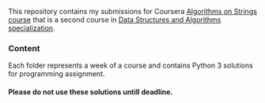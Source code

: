 This repository contains my submissions for Coursera [Algorithms on Strings course](https://www.coursera.org/learn/algorithms-on-strings) that is a second course in [Data Structures and Algorithms specialization](https://www.coursera.org/specializations/data-structures-algorithms).

### Content

Each folder represents a week of a course and contains Python 3 solutions for programming assignment.

#### Please do not use these solutions untill deadline.
